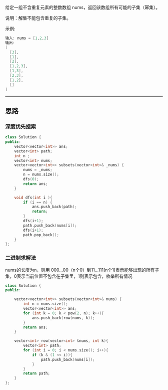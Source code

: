 给定一组不含重复元素的整数数组 nums，返回该数组所有可能的子集（幂集）。

说明：解集不能包含重复的子集。

示例:

```cpp
输入: nums = [1,2,3]
输出:
[
  [3],
  [1],
  [2],
  [1,2,3],
  [1,3],
  [2,3],
  [1,2],
  []
]
```

----

## 思路

### 深度优先搜索

```cpp
class Solution {
public:
    vector<vector<int>> ans;
    vector<int> path;
    int n ;
    vector<int> nums;
    vector<vector<int>> subsets(vector<int>& _nums) {
        nums = _nums;
        n = nums.size();
        dfs(0);
        return ans;
    }

    void dfs(int i ){
        if (i == n) {
            ans.push_back(path);
            return;
        }
        dfs(i+1);
        path.push_back(nums[i]);
        dfs(i+1);
        path.pop_back();
    }
};
```

### 二进制求解法

nums的长度为n，则用 000...00（n个0）到11...111(n个1)表示能够出现的所有子集，0表示当前位置不包含在子集里，1则表示包含，枚举所有情况

```cpp
class Solution {
public:

    vector<vector<int>> subsets(vector<int>& nums) {
        int n = nums.size();
        vector<vector<int>> ans;
        for (int k = 0; k < pow(2, n); k++){
            ans.push_back(row(nums, k));
        }
        return ans;
    }

    vector<int> row(vector<int> &nums, int k){
        vector<int> path;
        for (int i = 0; i < nums.size(); i++){
            if (k & (1 << i)){
                path.push_back(nums[i]);
            }
        }
        return path;
    }
};
```

